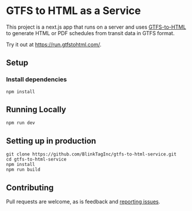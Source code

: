 # GTFS to HTML as a Service

This project is a next.js app that runs on a server and uses [GTFS-to-HTML](https://github.com/brendannee/gtfs-to-html) to generate HTML or PDF schedules from transit data in GTFS format.

Try it out at https://run.gtfstohtml.com/.

## Setup

### Install dependencies

    npm install

## Running Locally

    npm run dev

## Setting up in production

    git clone https://github.com/BlinkTagInc/gtfs-to-html-service.git
    cd gtfs-to-html-service
    npm install
    npm run build

## Contributing

Pull requests are welcome, as is feedback and [reporting issues](https://github.com/blinktaginc/gtfs-to-html-service/issues).